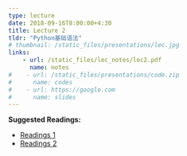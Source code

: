 ```yaml
---
type: lecture
date: 2018-09-16T8:00:00+4:30
title: Lecture 2
tldr: "Python基础语法"
# thumbnail: /static_files/presentations/lec.jpg
links: 
    - url: /static_files/lec_notes/lec2.pdf
      name: notes
#    - url: /static_files/presentations/code.zip
#      name: codes
#    - url: https://google.com
#      name: slides
---
```

**Suggested Readings:**
- [Readings 1](http://example.com)
- [Readings 2](http://example.com)
